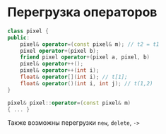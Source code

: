 # Перегрузка операторов

```cpp
class pixel {
public:
	pixel& operator=(const pixel& m); // t2 = t1
	pixel operator+(pixel b);
	friend pixel operator+(pixel a, pixel, b)
	pixel& operator++();
	pixel& operator++(int i);
	float& operator[](int i); // t[1];
	float& operator()(int i, int j); // t(1,2)
}

pixel& pixel::operator=(const pixel& m)
{ ... }
```

Также возможны перегрузки `new`, `delete`, `->`